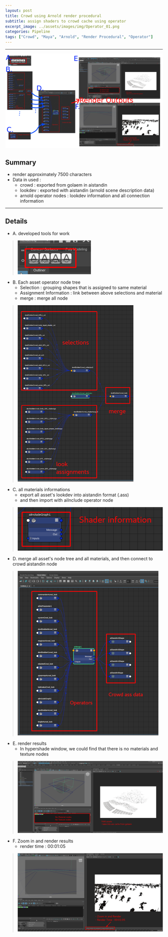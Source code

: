 ```yaml
---
layout: post
title: Crowd using Arnold render procedural
subtitle: assign shaders to crowd cache using operator
excerpt_image: ../assets/images/img/Operator_01.png
categories: Pipeline
tags: ["Crowd", "Maya", "Arnold", "Render Procedural", "Operator"]
---
```





---

![yeti_whole](/assets/images/img/crowd_whole02.png)


## Summary

- render approximately 7500 characters 
- Data in used : 
    - crowd : exported from golaem in aistandin
    - lookdev : exported with aistandin (arnold scene description data)
    - arnold operator nodes : lookdev information and all connection information 


---

## Details

- A. developed tools for work
> ![dev tools](/assets/images/img/Operator_07.png)



- B. Each asset operator node tree
    - Selection : grouping shapes that is assigned to same material
    - Assignment Information : link between above selections and material
    - merge : merge all node

> ![Each asset node tree](/assets/images/img/Operator_05_resized.png)



- C. all materials informations
    - export all asset's lookdev into aistandin format (.ass)
    - and then import with aiInclude operator node

> ![lookdev information](/assets/images/img/Operator_08.png)



- D. merge all asset's node tree and all materials, and then connect to crowd aistandin node

> ![All node tree](/assets/images/img/Operator_04_resized.png)



- E. render results
    - In hypershade window, we could find that there is no materials and texture nodes

> ![render results 01](/assets/images/img/Operator_01.png)



- F. Zoom in and render results
    - render time : 00:01:05

> ![render results 02](/assets/images/img/Operator_03_render.png)

